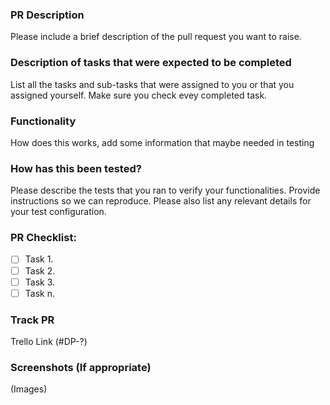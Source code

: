 ### PR Description
Please include a brief description of the pull request you want to raise.
### Description of tasks that were expected to be completed
List all the tasks and sub-tasks that were assigned to you or that you assigned yourself. Make sure you check evey completed task.
### Functionality
How does this works, add some information that maybe needed in testing
### How has this been tested?
Please describe the tests that you ran to verify your functionalities. Provide instructions so we can reproduce. Please also list any relevant details for your test configuration.
### PR Checklist:
- [ ] Task 1.
- [ ] Task 2.
- [ ] Task 3.
- [ ] Task n.
### Track PR
Trello Link (#DP-?)
### Screenshots (If appropriate)
(Images)
  